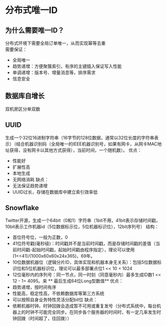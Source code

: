 # 分布式唯一ID
## 为什么需要唯一ID？
分布式环境下需要全局订单唯一，从而实现幂等去重  
需要保证：
* 全局唯一
* 趋势递增：方便聚簇索引，有序的主键插入保证写入性能
* 单调递增：版本号、增量消息等，排序需求
* 信息安全
## 数据库自增长
双机房区分单双数
## UUID
生成一个32位16进制字符串（16字节的128位数据，通常以32位长度的字符串表示）（结合机器识别码（全局唯一的IEEE机器识别号，如果有网卡，从网卡MAC地址获得，没有网卡以其他方式获得），当前时间，一个随机数）。
优点：

* 性能好
* 扩展性高
* 本地生成
* 无网络消耗
缺点：
* 无法保证趋势递增
* UUID过长，存储在数据库中建立索引效率低
## Snowflake
Twitter开源，生成一个64bit（0和1）字符串（1bit不用，41bit表示存储时间戳，10bit表示工作机器id（5位数据标示位，5位机器标识位），12bit序列号）
结构：
* 首位符号位，一般为正数，0
* 41位符号戳(毫秒级)：时间戳并不是当前时间戳，而是存储时间戳的差值（当前时间戳-起始时间戳，起始时间戳由程序指定），理论可以使用(1<<41)/(1000x60x60x24x365)，69年。
* 10位数据机器位（逻辑分片ID，具体实现和机器本身无关系）：包括5位数据标识位和5位机器标识位，理论可以最多部署点位1 << 10 = 1024
* 12位毫秒内的序列号：同一节点，同一时刻（同意毫秒内）最多生成ID数1 << 12  - 1= 4095。来
** 最后生成64位Long型数值**
优点：
* 趋势递增，按时间有序
* 性能高，稳定性高，不依赖数据库等第三方系统
* 可以按照自身业务特性灵活分配bit位
缺点：
* 依赖机器时钟。时钟回拨会造成暂不可用或重复发号（分布式系统中，每台机器上的时钟不可能完全同步。在同步各个服务器的时间时，有一定几率发生时钟回拨（时间超了，往回拨））
